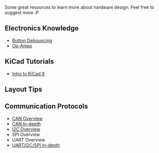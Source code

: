 Some great resources to learn more about hardware design. Feel free to suggest more :P

## Electronics Knowledge
- [Button Debouncing](https://www.instagram.com/p/DF50tu2AQt-/?hl=en)
- [Op-Amps](https://www.instagram.com/p/DGBmKljAI3h/?hl=en)

## KiCad Tutorials
- [Intro to KiCad 9](https://www.youtube.com/watch?v=pqJ9nPBLaDw)

## Layout Tips

## Communication Protocols
- [CAN Overview](https://www.instagram.com/p/DHZdIr9MV8O/?hl=en)
- [CAN In-depth](https://www.youtube.com/watch?v=JZSCzRT9TTo)
- [I2C Overview](https://www.instagram.com/p/DGL_z1wAzmP/?hl=en)
- SPI Overview
- UART Overview
- [UART/I2C/SPI In-depth](https://www.youtube.com/watch?v=IyGwvGzrqp8)

